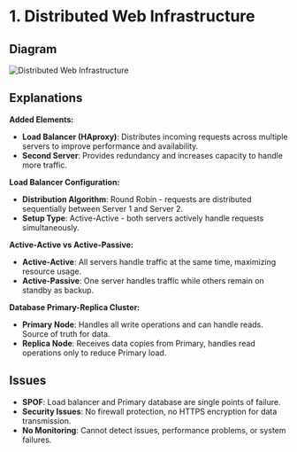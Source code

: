 # 1. Distributed Web Infrastructure
## Diagram
![Distributed Web Infrastructure](https://imgur.com/a/restyhI)

## Explanations
**Added Elements:**
- **Load Balancer (HAproxy)**: Distributes incoming requests across multiple servers to improve performance and availability.
- **Second Server**: Provides redundancy and increases capacity to handle more traffic.

**Load Balancer Configuration:**
- **Distribution Algorithm**: Round Robin - requests are distributed sequentially between Server 1 and Server 2.
- **Setup Type**: Active-Active - both servers actively handle requests simultaneously.

**Active-Active vs Active-Passive:**
- **Active-Active**: All servers handle traffic at the same time, maximizing resource usage.
- **Active-Passive**: One server handles traffic while others remain on standby as backup.

**Database Primary-Replica Cluster:**
- **Primary Node**: Handles all write operations and can handle reads. Source of truth for data.
- **Replica Node**: Receives data copies from Primary, handles read operations only to reduce Primary load.

## Issues
- **SPOF**: Load balancer and Primary database are single points of failure.
- **Security Issues**: No firewall protection, no HTTPS encryption for data transmission.
- **No Monitoring**: Cannot detect issues, performance problems, or system failures.